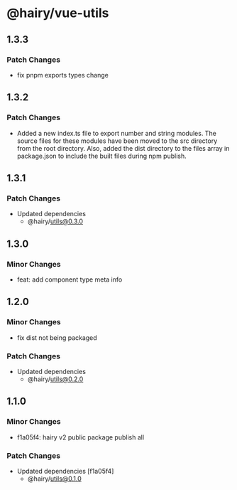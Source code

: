 # @hairy/vue-utils

## 1.3.3

### Patch Changes

- fix pnpm exports types change

## 1.3.2

### Patch Changes

- Added a new index.ts file to export number and string modules. The source files for these modules have been moved to the src directory from the root directory. Also, added the dist directory to the files array in package.json to include the built files during npm publish.

## 1.3.1

### Patch Changes

- Updated dependencies
  - @hairy/utils@0.3.0

## 1.3.0

### Minor Changes

- feat: add component type meta info

## 1.2.0

### Minor Changes

- fix dist not being packaged

### Patch Changes

- Updated dependencies
  - @hairy/utils@0.2.0

## 1.1.0

### Minor Changes

- f1a05f4: hairy v2 public package publish all

### Patch Changes

- Updated dependencies [f1a05f4]
  - @hairy/utils@0.1.0
